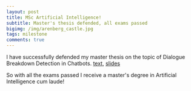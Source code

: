 ```yaml
---
layout: post
title: MSc Artificial Intelligence!
subtitle: Master's thesis defended, all exams passed
bigimg: /img/arenberg_castle.jpg
tags: milestone
comments: true
---
```


I have successfully defended my master thesis on the topic of Dialogue Breakdown Detection in Chatbots. <a href="../_pdf/Hendriksen_MAI_thesis.pdf">text</a>, <a href="../_pdf/thesis_defense_presentation.pdf">slides</a>

So with all the exams passed I receive a master's degree in Artificial Intelligence cum laude!
